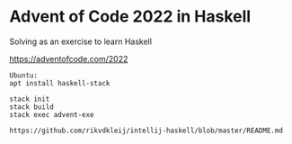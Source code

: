 # Advent of Code 2022 in Haskell

Solving as an exercise to learn Haskell

<https://adventofcode.com/2022>


	Ubuntu:
	apt install haskell-stack

	stack init
	stack build
	stack exec advent-exe

	https://github.com/rikvdkleij/intellij-haskell/blob/master/README.md

